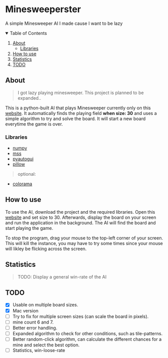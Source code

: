 # Minesweeperster
 A simple Minesweeper AI I made cause I want to be lazy

<!-- Index Table -->
<!-- <li><a href="#acknowledgements">Acknowledgements</a></li> -->
<details open="open">
  <summary>Table of Contents</summary>
  <ol>
    <li>
      <a href="#about-the-project">About</a>
      <ul>
        <li><a href="libraries">Libraries</a></li>
      </ul>
    <li><a href="#how-to-use">How to use</a></li>
    <li><a href="#statistics">Statistics</a></li>
    <li><a href="#todo">TODO</a></li>
  </ol>
</details>

## About
> I got lazy playing minesweeper. This project is planned to be expanded..

This is a python-built AI that plays Minesweeper currently only on this [website](http://play-minesweeper.com/). It automatically finds the playing field __when size: 30__ and uses a simple algorithm to try and solve the board. It will start a new board everytime the game is over. 

### Libraries
- [numpy](https://numpy.readthedocs.io/en/latest/)
- [mss](https://python-mss.readthedocs.io/)
- [pyautogui](https://pyautogui.readthedocs.io/en/latest/)
- [pillow](https://pillow.readthedocs.io/en/stable/)
> optional:
* [colorama](https://super-devops.readthedocs.io/en/latest/misc.html)

## How to use
To use the AI, download the project and the required libraries. Open this [website](http://play-minesweeper.com/) and set size to 30. Afterwards, display the board on your screen and run the application in the background. The AI will find the board and start playing the game.

To stop the program, drag your mouse to the top-left corner of your screen. This will kill the instance, you may have to try some times since your mouse will likley be flicking across the screen.

## Statistics
> TODO: Display a general win-rate of the AI

## TODO
- [x] Usable on multiple board sizes.
- [X] Mac version
- [ ] Try to fix for multiple screen sizes (can scale the board in pixels).
- [ ] mine count 6 and 7.
- [ ] Better error handling.
- [ ] Expanded algorithm to check for other conditions, such as tile-patterns.
- [ ] Better random-click algorithm, can calculate the different chances for a mine and select the best option.
- [ ] Statistics, win-loose-rate
